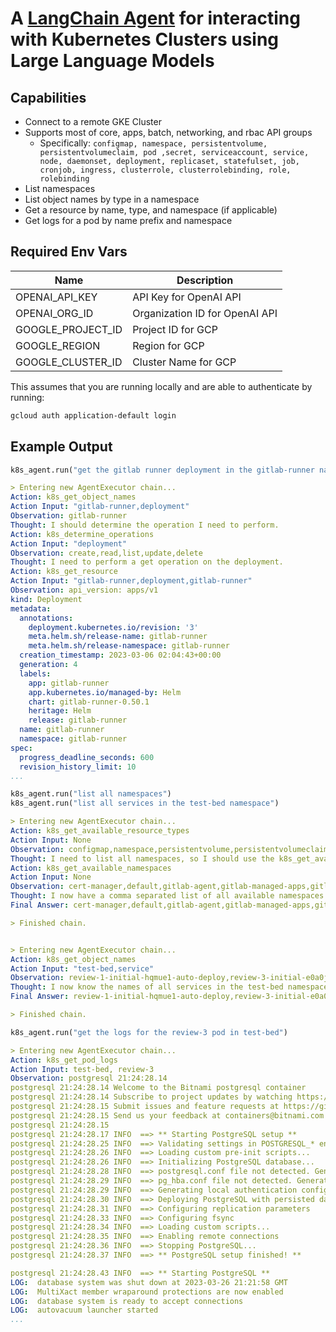 # A [LangChain Agent](https://github.com/hwchase17/langchain) for interacting with Kubernetes Clusters using Large Language Models

## Capabilities
  - Connect to a remote GKE Cluster
  - Supports most of core, apps, batch, networking, and rbac API groups
    - Specifically: `configmap, namespace, persistentvolume, persistentvolumeclaim, pod ,secret, serviceaccount, service, node, daemonset, deployment, replicaset, statefulset, job, cronjob, ingress, clusterrole, clusterrolebinding, role, rolebinding`
  - List namespaces
  - List object names by type in a namespace
  - Get a resource by name, type, and namespace (if applicable)
  - Get logs for a pod by name prefix and namespace
  
## Required Env Vars
| Name | Description |
|----------------------------|-----------------------------|
| OPENAI_API_KEY | API Key for OpenAI API |
| OPENAI_ORG_ID | Organization ID for OpenAI API |
| GOOGLE_PROJECT_ID | Project ID for GCP |
| GOOGLE_REGION | Region for GCP |
| GOOGLE_CLUSTER_ID | Cluster Name for GCP |

This assumes that you are running locally and are able to authenticate by running:
```bash
gcloud auth application-default login
```

## Example Output
```python
k8s_agent.run("get the gitlab runner deployment in the gitlab-runner namespace")
```

```yaml
> Entering new AgentExecutor chain...
Action: k8s_get_object_names
Action Input: "gitlab-runner,deployment"
Observation: gitlab-runner
Thought: I should determine the operation I need to perform.
Action: k8s_determine_operations
Action Input: "deployment"
Observation: create,read,list,update,delete
Thought: I need to perform a get operation on the deployment.
Action: k8s_get_resource
Action Input: "gitlab-runner,deployment,gitlab-runner"
Observation: api_version: apps/v1
kind: Deployment
metadata:
  annotations:
    deployment.kubernetes.io/revision: '3'
    meta.helm.sh/release-name: gitlab-runner
    meta.helm.sh/release-namespace: gitlab-runner
  creation_timestamp: 2023-03-06 02:04:43+00:00
  generation: 4
  labels:
    app: gitlab-runner
    app.kubernetes.io/managed-by: Helm
    chart: gitlab-runner-0.50.1
    heritage: Helm
    release: gitlab-runner
  name: gitlab-runner
  namespace: gitlab-runner
spec:
  progress_deadline_seconds: 600
  revision_history_limit: 10
...
```

```python
k8s_agent.run("list all namespaces")
k8s_agent.run("list all services in the test-bed namespace")
```
```yaml
> Entering new AgentExecutor chain...
Action: k8s_get_available_resource_types
Action Input: None
Observation: configmap,namespace,persistentvolume,persistentvolumeclaim,pod,secret,serviceaccount,service,node,daemonset,deployment,replicaset,statefulset,job,cronjob,ingress,clusterrole,clusterrolebinding,role,rolebinding
Thought: I need to list all namespaces, so I should use the k8s_get_available_namespaces tool.
Action: k8s_get_available_namespaces
Action Input: None
Observation: cert-manager,default,gitlab-agent,gitlab-managed-apps,gitlab-runner,gitlab-webhook-dev,kube-node-lease,kube-public,kube-system,test-bed
Thought: I now have a comma separated list of all available namespaces.
Final Answer: cert-manager,default,gitlab-agent,gitlab-managed-apps,gitlab-runner,gitlab-webhook-dev,kube-node-lease,kube-public,kube-system,test-bed

> Finished chain.


> Entering new AgentExecutor chain...
Action: k8s_get_object_names
Action Input: "test-bed,service"
Observation: review-1-initial-hqmue1-auto-deploy,review-3-initial-e0a0ju-auto-deploy,review-3-initial-e0a0ju-postgresql,review-3-initial-e0a0ju-postgresql-headless
Thought: I now know the names of all services in the test-bed namespace.
Final Answer: review-1-initial-hqmue1-auto-deploy,review-3-initial-e0a0ju-auto-deploy,review-3-initial-e0a0ju-postgresql,review-3-initial-e0a0ju-postgresql-headless

> Finished chain.
```

```python
k8s_agent.run("get the logs for the review-3 pod in test-bed")
```
```yaml
> Entering new AgentExecutor chain...
Action: k8s_get_pod_logs
Action Input: test-bed, review-3
Observation: postgresql 21:24:28.14 
postgresql 21:24:28.14 Welcome to the Bitnami postgresql container
postgresql 21:24:28.14 Subscribe to project updates by watching https://github.com/bitnami/bitnami-docker-postgresql
postgresql 21:24:28.15 Submit issues and feature requests at https://github.com/bitnami/bitnami-docker-postgresql/issues
postgresql 21:24:28.15 Send us your feedback at containers@bitnami.com
postgresql 21:24:28.15 
postgresql 21:24:28.17 INFO  ==> ** Starting PostgreSQL setup **
postgresql 21:24:28.25 INFO  ==> Validating settings in POSTGRESQL_* env vars..
postgresql 21:24:28.26 INFO  ==> Loading custom pre-init scripts...
postgresql 21:24:28.26 INFO  ==> Initializing PostgreSQL database...
postgresql 21:24:28.28 INFO  ==> postgresql.conf file not detected. Generating it...
postgresql 21:24:28.29 INFO  ==> pg_hba.conf file not detected. Generating it...
postgresql 21:24:28.29 INFO  ==> Generating local authentication configuration
postgresql 21:24:28.30 INFO  ==> Deploying PostgreSQL with persisted data...
postgresql 21:24:28.31 INFO  ==> Configuring replication parameters
postgresql 21:24:28.33 INFO  ==> Configuring fsync
postgresql 21:24:28.34 INFO  ==> Loading custom scripts...
postgresql 21:24:28.35 INFO  ==> Enabling remote connections
postgresql 21:24:28.36 INFO  ==> Stopping PostgreSQL...
postgresql 21:24:28.37 INFO  ==> ** PostgreSQL setup finished! **

postgresql 21:24:28.43 INFO  ==> ** Starting PostgreSQL **
LOG:  database system was shut down at 2023-03-26 21:21:58 GMT
LOG:  MultiXact member wraparound protections are now enabled
LOG:  database system is ready to accept connections
LOG:  autovacuum launcher started
...
```